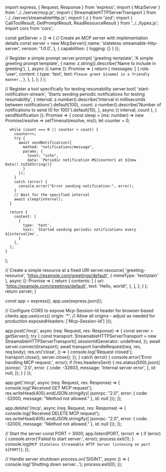 import express, { Request, Response } from 'express';
import { McpServer } from '../../server/mcp.js';
import { StreamableHTTPServerTransport } from '../../server/streamableHttp.js';
import { z } from 'zod';
import { CallToolResult, GetPromptResult, ReadResourceResult } from '../../types.js';
import cors from 'cors';

const getServer = () => {
  // Create an MCP server with implementation details
  const server = new McpServer({
    name: 'stateless-streamable-http-server',
    version: '1.0.0',
  }, { capabilities: { logging: {} } });

  // Register a simple prompt
  server.prompt(
    'greeting-template',
    'A simple greeting prompt template',
    {
      name: z.string().describe('Name to include in greeting'),
    },
    async ({ name }): Promise<GetPromptResult> => {
      return {
        messages: [
          {
            role: 'user',
            content: {
              type: 'text',
              text: `Please greet ${name} in a friendly manner.`,
            },
          },
        ],
      };
    }
  );

  // Register a tool specifically for testing resumability
  server.tool(
    'start-notification-stream',
    'Starts sending periodic notifications for testing resumability',
    {
      interval: z.number().describe('Interval in milliseconds between notifications').default(100),
      count: z.number().describe('Number of notifications to send (0 for 100)').default(10),
    },
    async ({ interval, count }, { sendNotification }): Promise<CallToolResult> => {
      const sleep = (ms: number) => new Promise(resolve => setTimeout(resolve, ms));
      let counter = 0;

      while (count === 0 || counter < count) {
        counter++;
        try {
          await sendNotification({
            method: "notifications/message",
            params: {
              level: "info",
              data: `Periodic notification #${counter} at ${new Date().toISOString()}`
            }
          });
        }
        catch (error) {
          console.error("Error sending notification:", error);
        }
        // Wait for the specified interval
        await sleep(interval);
      }

      return {
        content: [
          {
            type: 'text',
            text: `Started sending periodic notifications every ${interval}ms`,
          }
        ],
      };
    }
  );

  // Create a simple resource at a fixed URI
  server.resource(
    'greeting-resource',
    'https://example.com/greetings/default',
    { mimeType: 'text/plain' },
    async (): Promise<ReadResourceResult> => {
      return {
        contents: [
          {
            uri: 'https://example.com/greetings/default',
            text: 'Hello, world!',
          },
        ],
      };
    }
  );
  return server;
}

const app = express();
app.use(express.json());

// Configure CORS to expose Mcp-Session-Id header for browser-based clients
app.use(cors({
  origin: '*', // Allow all origins - adjust as needed for production
  exposedHeaders: ['Mcp-Session-Id']
}));

app.post('/mcp', async (req: Request, res: Response) => {
  const server = getServer();
  try {
    const transport: StreamableHTTPServerTransport = new StreamableHTTPServerTransport({
      sessionIdGenerator: undefined,
    });
    await server.connect(transport);
    await transport.handleRequest(req, res, req.body);
    res.on('close', () => {
      console.log('Request closed');
      transport.close();
      server.close();
    });
  } catch (error) {
    console.error('Error handling MCP request:', error);
    if (!res.headersSent) {
      res.status(500).json({
        jsonrpc: '2.0',
        error: {
          code: -32603,
          message: 'Internal server error',
        },
        id: null,
      });
    }
  }
});

app.get('/mcp', async (req: Request, res: Response) => {
  console.log('Received GET MCP request');
  res.writeHead(405).end(JSON.stringify({
    jsonrpc: "2.0",
    error: {
      code: -32000,
      message: "Method not allowed."
    },
    id: null
  }));
});

app.delete('/mcp', async (req: Request, res: Response) => {
  console.log('Received DELETE MCP request');
  res.writeHead(405).end(JSON.stringify({
    jsonrpc: "2.0",
    error: {
      code: -32000,
      message: "Method not allowed."
    },
    id: null
  }));
});


// Start the server
const PORT = 3000;
app.listen(PORT, (error) => {
  if (error) {
    console.error('Failed to start server:', error);
    process.exit(1);
  }
  console.log(`MCP Stateless Streamable HTTP Server listening on port ${PORT}`);
});

// Handle server shutdown
process.on('SIGINT', async () => {
  console.log('Shutting down server...');
  process.exit(0);
});